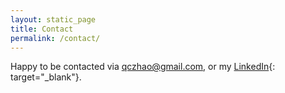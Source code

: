 ```yaml
---
layout: static_page
title: Contact
permalink: /contact/
---
```


Happy to be contacted via qczhao@gmail.com, or my [LinkedIn](https://www.linkedin.com/in/qichao-zhao-83262820/){: target="_blank"}.